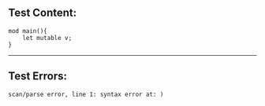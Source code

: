 
Test Content: 
-------------------------
```
mod main(){
    let mutable v;
}
```
------------------------

Test Errors:
-------------------------
```
scan/parse error, line 1: syntax error at: )
```
